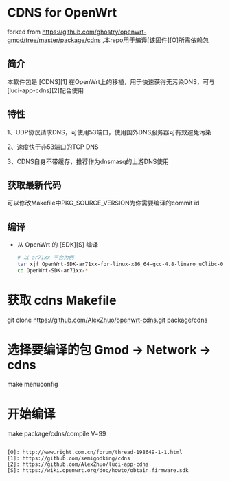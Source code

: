 CDNS for OpenWrt
===
forked from https://github.com/ghostry/openwrt-gmod/tree/master/package/cdns  ,本repo用于编译[该固件][O]所需依赖包

简介
---

本软件包是 [CDNS][1] 在OpenWrt上的移植，用于快速获得无污染DNS，可与[luci-app-cdns][2]配合使用

特性
---

1、UDP协议请求DNS，可使用53端口，使用国外DNS服务器可有效避免污染

2、速度快于非53端口的TCP DNS

3、CDNS自身不带缓存，推荐作为dnsmasq的上游DNS使用

获取最新代码
---
可以修改Makefile中PKG_SOURCE_VERSION为你需要编译的commit id

编译
---

 - 从 OpenWrt 的 [SDK][S] 编译

   ```bash
   # 以 ar71xx 平台为例
   tar xjf OpenWrt-SDK-ar71xx-for-linux-x86_64-gcc-4.8-linaro_uClibc-0.9.33.2.tar.bz2
   cd OpenWrt-SDK-ar71xx-*
# 获取 cdns Makefile
   git clone https://github.com/AlexZhuo/openwrt-cdns.git package/cdns
   # 选择要编译的包 Gmod -> Network -> cdns
   make menuconfig
   # 开始编译
   make package/cdns/compile V=99
   ```

[O]: http://www.right.com.cn/forum/thread-198649-1-1.html
[1]: https://github.com/semigodking/cdns
[2]: https://github.com/AlexZhuo/luci-app-cdns
[S]: https://wiki.openwrt.org/doc/howto/obtain.firmware.sdk
